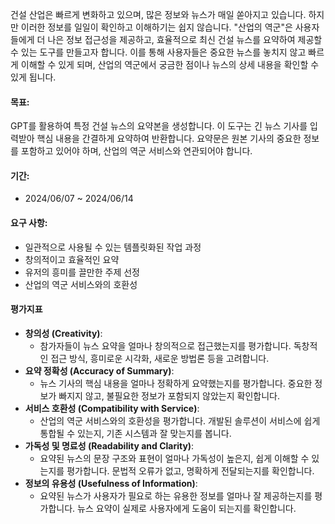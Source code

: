 건설 산업은 빠르게 변화하고 있으며, 많은 정보와 뉴스가 매일 쏟아지고 있습니다. 하지만 이러한 정보를 일일이 확인하고 이해하기는 쉽지 않습니다. "산업의 역군"은 사용자들에게 더 나은 정보 접근성을 제공하고, 효율적으로 최신 건설 뉴스를 요약하여 제공할 수 있는 도구를 만들고자 합니다. 이를 통해 사용자들은 중요한 뉴스를 놓치지 않고 빠르게 이해할 수 있게 되며, 산업의 역군에서 궁금한 점이나 뉴스의 상세 내용을 확인할 수 있게 됩니다.
#### 목표:
GPT를 활용하여 특정 건설 뉴스의 요약본을 생성합니다. 이 도구는 긴 뉴스 기사를 입력받아 핵심 내용을 간결하게 요약하여 반환합니다. 요약문은 원본 기사의 중요한 정보를 포함하고 있어야 하며, 산업의 역군 서비스와 연관되어야 합니다.
#### 기간:

- 2024/06/07 ~ 2024/06/14
#### 요구 사항:

- 일관적으로 사용될 수 있는 템플릿화된 작업 과정
- 창의적이고 효율적인 요약
- 유저의 흥미를 끌만한 주제 선정
- 산업의 역군 서비스와의 호환성
#### 평가지표

- **창의성 (Creativity)**:
    - 참가자들이 뉴스 요약을 얼마나 창의적으로 접근했는지를 평가합니다. 독창적인 접근 방식, 흥미로운 시각화, 새로운 방법론 등을 고려합니다.
- **요약 정확성 (Accuracy of Summary)**:
    - 뉴스 기사의 핵심 내용을 얼마나 정확하게 요약했는지를 평가합니다. 중요한 정보가 빠지지 않고, 불필요한 정보가 포함되지 않았는지 확인합니다.
- **서비스 호환성 (Compatibility with Service)**:
    - 산업의 역군 서비스와의 호환성을 평가합니다. 개발된 솔루션이 서비스에 쉽게 통합될 수 있는지, 기존 시스템과 잘 맞는지를 봅니다.
- **가독성 및 명료성 (Readability and Clarity)**:
    - 요약된 뉴스의 문장 구조와 표현이 얼마나 가독성이 높은지, 쉽게 이해할 수 있는지를 평가합니다. 문법적 오류가 없고, 명확하게 전달되는지를 확인합니다.
- **정보의 유용성 (Usefulness of Information)**:
    - 요약된 뉴스가 사용자가 필요로 하는 유용한 정보를 얼마나 잘 제공하는지를 평가합니다. 뉴스 요약이 실제로 사용자에게 도움이 되는지를 확인합니다.